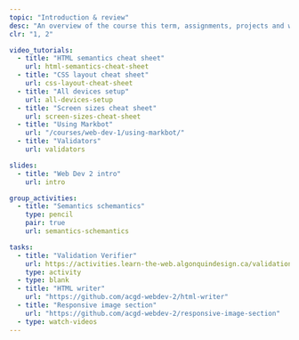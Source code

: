 ```yaml
---
topic: "Introduction & review"
desc: "An overview of the course this term, assignments, projects and weekly tasks & a few review exercises to flex your code muscles."
clr: "1, 2"

video_tutorials:
  - title: "HTML semantics cheat sheet"
    url: html-semantics-cheat-sheet
  - title: "CSS layout cheat sheet"
    url: css-layout-cheat-sheet
  - title: "All devices setup"
    url: all-devices-setup
  - title: "Screen sizes cheat sheet"
    url: screen-sizes-cheat-sheet
  - title: "Using Markbot"
    url: "/courses/web-dev-1/using-markbot/"
  - title: "Validators"
    url: validators

slides:
  - title: "Web Dev 2 intro"
    url: intro

group_activities:
  - title: "Semantics schemantics"
    type: pencil
    pair: true
    url: semantics-schemantics

tasks:
  - title: "Validation Verifier"
    url: https://activities.learn-the-web.algonquindesign.ca/validation-verifier/
    type: activity
  - type: blank
  - title: "HTML writer"
    url: "https://github.com/acgd-webdev-2/html-writer"
  - title: "Responsive image section"
    url: "https://github.com/acgd-webdev-2/responsive-image-section"
  - type: watch-videos
---
```

